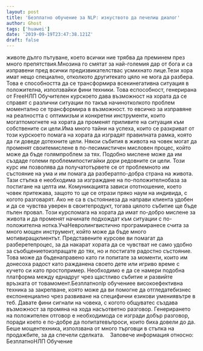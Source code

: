 ```yaml
---
layout: post
title: 'Безплатно обучение за NLP: изкуството да печелиш диалог'
author: Ghost
tags: ['huawei']
date: '2019-09-19T23:47:38.121Z'
draft: false
---
```


животе дълго пътуване, което всички ние трябва да преминем през много препятствия.Мнозина го смятат за най-големия дар от бога и са изправени пред всички предизвикателствас усмихнато лице.Тези хора имат нещо специално, отколкото другитекато цяло не мога да разбера. Това е способността да се трансформира всекинегативна ситуация в положителна, използвайки фини техники. Това еспособност, генерирана от FreeНЛП Обучителен курскоето дава възможност на хората да се справят с различни ситуации по такъв начинотколкото проблем моментално се трансформира в възможност. то евсичко за изправяне на реалността с оптимизъм и конкретни инструменти, които могатпомогнете на хората да променят приливите на ситуация към собствените си цели.Има много тайни на успеха, които се разкриват от този курскоето помага на хората да изградят правилната рамка, която да ги доведе дотехните цели. Някои събития в живота на човек могат да променят своитемислене в по-песимистичен мисловен процес, който може да бъде голямпроблем за тях. Подобно мислене може да им създаде големи проблемипостигайки дори редовните си цели. Този курс им позволява да получатотървете се от проблемното им състояние на ума и им помага да разбератпо-добра страна на живота. Тази стъпка е необходима за изграждане на по-положителнобаза за постигане на целта им. Комуникацията зависи ототношение, което човек притежава, защото то ще се отрази пряко наум на индивида, с когото разговарят. Ако не са в състояниеза да направи клиента удобен и да се чувства уверен в своитепродукт, тогава цялото събитие ще бъде пълен провал. Този курспомага на хората да имат по-добро мислене за живота и да променят начинате подхождат към ситуации с по-положителна нотка.УчаНевролингвистично програмиранесе счита за много мощен инструмент, който може да бъде много мотивиращклиентът. Представените курсове ви помагат да разберетепроцес, за да накарат хората да се чувстват не само удобно за съобщениетоизпращате до тях, но и постигате радостно състояние. Това може да бъденаправено като ги попитате за моменти, които им донесоха радост като ражданена своето дете или игриво време с кучето си като простопример. Необходимо е да се намери подобна платформа между еднадруг чрез щастливо събитие и развийте връзката от товамомент.Безплатноnlp обучениее високоефективна техника за закрепване, която може да ви помогне да отгледатебизнес експоненциално чрез развиване на специфични езикови умениявътре в теб. Давате фини сигнали на човека, с когото общуватес създава възможност за промяна на хода насъответно разговор. Генерирането на положителен отговор е необходимода се изгради добър разговор, поради което е по-добре да попитатевъпроси, които биха довели до да. Беше мощентехника, използвана от много търговци в стъпка на продажбите, за да спечели сделката.    Заповече информация относно: БезплатноНЛП Обучение
